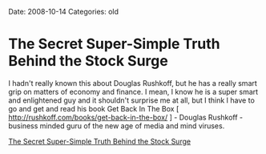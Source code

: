 Date: 2008-10-14
Categories: old

# The Secret Super-Simple Truth Behind the Stock Surge

I hadn't really known this about Douglas Rushkoff, but he has a really smart grip on matters of economy and finance.  I mean, I know he is a super smart and enlightened guy and it shouldn't surprise me at all, but I think I have to go and get and read his book Get Back In The Box [ http://rushkoff.com/books/get-back-in-the-box/ ] - Douglas Rushkoff - business minded guru of the new age of media and mind viruses.

<a href="http://rushkoff.com/2008/10/14/the-secret-super-simple-truth-behind-the-stock-surge/">The Secret Super-Simple Truth Behind the Stock Surge</a>
